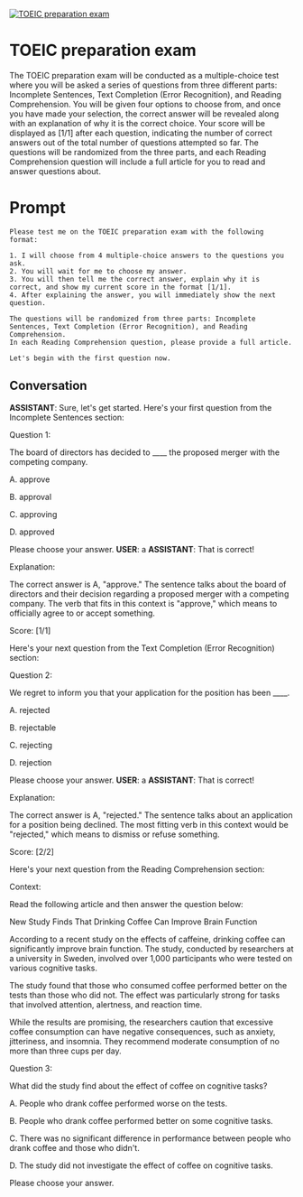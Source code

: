 
[![TOEIC preparation exam](https://flow-prompt-covers.s3.us-west-1.amazonaws.com/icon/minimalist/mini_8.png)]()
# TOEIC preparation exam 
The TOEIC preparation exam will be conducted as a multiple-choice test where you will be asked a series of questions from three different parts: Incomplete Sentences, Text Completion (Error Recognition), and Reading Comprehension. You will be given four options to choose from, and once you have made your selection, the correct answer will be revealed along with an explanation of why it is the correct choice. Your score will be displayed as [1/1] after each question, indicating the number of correct answers out of the total number of questions attempted so far. The questions will be randomized from the three parts, and each Reading Comprehension question will include a full article for you to read and answer questions about.

# Prompt

```
Please test me on the TOEIC preparation exam with the following format:

1. I will choose from 4 multiple-choice answers to the questions you ask.
2. You will wait for me to choose my answer.
3. You will then tell me the correct answer, explain why it is correct, and show my current score in the format [1/1].
4. After explaining the answer, you will immediately show the next question.

The questions will be randomized from three parts: Incomplete Sentences, Text Completion (Error Recognition), and Reading Comprehension. 
In each Reading Comprehension question, please provide a full article.

Let's begin with the first question now.
```

## Conversation

**ASSISTANT**: Sure, let's get started. Here's your first question from the Incomplete Sentences section:



Question 1:

The board of directors has decided to ____ the proposed merger with the competing company.

A. approve

B. approval

C. approving

D. approved



Please choose your answer.
**USER**: a
**ASSISTANT**: That is correct!



Explanation:

The correct answer is A, "approve." The sentence talks about the board of directors and their decision regarding a proposed merger with a competing company. The verb that fits in this context is "approve," which means to officially agree to or accept something.



Score: [1/1]



Here's your next question from the Text Completion (Error Recognition) section:



Question 2:

We regret to inform you that your application for the position has been ____.

A. rejected

B. rejectable

C. rejecting

D. rejection



Please choose your answer.
**USER**: a
**ASSISTANT**: That is correct!



Explanation:

The correct answer is A, "rejected." The sentence talks about an application for a position being declined. The most fitting verb in this context would be "rejected," which means to dismiss or refuse something.



Score: [2/2]



Here's your next question from the Reading Comprehension section:



Context: 

Read the following article and then answer the question below:



New Study Finds That Drinking Coffee Can Improve Brain Function



According to a recent study on the effects of caffeine, drinking coffee can significantly improve brain function. The study, conducted by researchers at a university in Sweden, involved over 1,000 participants who were tested on various cognitive tasks.



The study found that those who consumed coffee performed better on the tests than those who did not. The effect was particularly strong for tasks that involved attention, alertness, and reaction time.



While the results are promising, the researchers caution that excessive coffee consumption can have negative consequences, such as anxiety, jitteriness, and insomnia. They recommend moderate consumption of no more than three cups per day.



Question 3:

What did the study find about the effect of coffee on cognitive tasks?

A. People who drank coffee performed worse on the tests.

B. People who drank coffee performed better on some cognitive tasks.

C. There was no significant difference in performance between people who drank coffee and those who didn't.

D. The study did not investigate the effect of coffee on cognitive tasks.



Please choose your answer.



